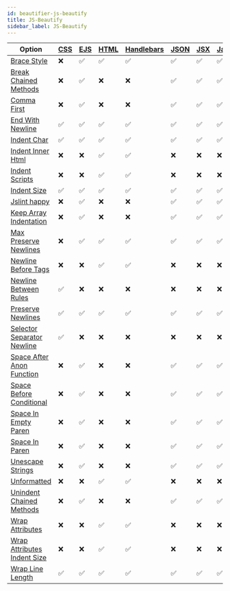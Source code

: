 ```yaml
---
id: beautifier-js-beautify
title: JS-Beautify
sidebar_label: JS-Beautify
---
```

| Option | [CSS](/docs/language-css.html) | [EJS](/docs/language-ejs.html) | [HTML](/docs/language-html.html) | [Handlebars](/docs/language-handlebars.html) | [JSON](/docs/language-json.html) | [JSX](/docs/language-jsx.html) | [JavaScript](/docs/language-javascript.html) | [Liquid](/docs/language-liquid.html) | [Mustache](/docs/language-mustache.html) | [XML](/docs/language-xml.html) |
| --- | --- | --- | --- | --- | --- | --- | --- | --- | --- | --- |
| [Brace Style](/docs/option-brace-style.html) | &#10060; | &#9989; | &#9989; | &#9989; | &#9989; | &#9989; | &#9989; | &#9989; | &#9989; | &#9989; |
| [Break Chained Methods](/docs/option-break-chained-methods.html) | &#10060; | &#9989; | &#10060; | &#10060; | &#9989; | &#9989; | &#9989; | &#10060; | &#10060; | &#10060; |
| [Comma First](/docs/option-comma-first.html) | &#10060; | &#9989; | &#10060; | &#10060; | &#9989; | &#9989; | &#9989; | &#10060; | &#10060; | &#10060; |
| [End With Newline](/docs/option-end-with-newline.html) | &#9989; | &#9989; | &#9989; | &#9989; | &#9989; | &#9989; | &#9989; | &#9989; | &#9989; | &#9989; |
| [Indent Char](/docs/option-indent-char.html) | &#9989; | &#9989; | &#9989; | &#9989; | &#9989; | &#9989; | &#9989; | &#9989; | &#9989; | &#9989; |
| [Indent Inner Html](/docs/option-indent-inner-html.html) | &#10060; | &#10060; | &#9989; | &#9989; | &#10060; | &#10060; | &#10060; | &#9989; | &#9989; | &#9989; |
| [Indent Scripts](/docs/option-indent-scripts.html) | &#10060; | &#10060; | &#9989; | &#9989; | &#10060; | &#10060; | &#10060; | &#9989; | &#9989; | &#9989; |
| [Indent Size](/docs/option-indent-size.html) | &#9989; | &#9989; | &#9989; | &#9989; | &#9989; | &#9989; | &#9989; | &#9989; | &#9989; | &#9989; |
| [Jslint happy](/docs/option-jslint-happy.html) | &#10060; | &#9989; | &#10060; | &#10060; | &#9989; | &#9989; | &#9989; | &#10060; | &#10060; | &#10060; |
| [Keep Array Indentation](/docs/option-keep-array-indentation.html) | &#10060; | &#9989; | &#10060; | &#10060; | &#9989; | &#9989; | &#9989; | &#10060; | &#10060; | &#10060; |
| [Max Preserve Newlines](/docs/option-max-preserve-newlines.html) | &#10060; | &#9989; | &#9989; | &#9989; | &#9989; | &#9989; | &#9989; | &#9989; | &#9989; | &#9989; |
| [Newline Before Tags](/docs/option-newline-before-tags.html) | &#10060; | &#10060; | &#9989; | &#9989; | &#10060; | &#10060; | &#10060; | &#9989; | &#9989; | &#9989; |
| [Newline Between Rules](/docs/option-newline-between-rules.html) | &#9989; | &#10060; | &#10060; | &#10060; | &#10060; | &#10060; | &#10060; | &#10060; | &#10060; | &#10060; |
| [Preserve Newlines](/docs/option-preserve-newlines.html) | &#9989; | &#9989; | &#9989; | &#9989; | &#9989; | &#9989; | &#9989; | &#9989; | &#9989; | &#9989; |
| [Selector Separator Newline](/docs/option-selector-separator-newline.html) | &#9989; | &#10060; | &#10060; | &#10060; | &#10060; | &#10060; | &#10060; | &#10060; | &#10060; | &#10060; |
| [Space After Anon Function](/docs/option-space-after-anon-function.html) | &#10060; | &#9989; | &#10060; | &#10060; | &#9989; | &#9989; | &#9989; | &#10060; | &#10060; | &#10060; |
| [Space Before Conditional](/docs/option-space-before-conditional.html) | &#10060; | &#9989; | &#10060; | &#10060; | &#9989; | &#9989; | &#9989; | &#10060; | &#10060; | &#10060; |
| [Space In Empty Paren](/docs/option-space-in-empty-paren.html) | &#10060; | &#9989; | &#10060; | &#10060; | &#9989; | &#9989; | &#9989; | &#10060; | &#10060; | &#10060; |
| [Space In Paren](/docs/option-space-in-paren.html) | &#10060; | &#9989; | &#10060; | &#10060; | &#9989; | &#9989; | &#9989; | &#10060; | &#10060; | &#10060; |
| [Unescape Strings](/docs/option-unescape-strings.html) | &#10060; | &#9989; | &#10060; | &#10060; | &#9989; | &#9989; | &#9989; | &#10060; | &#10060; | &#10060; |
| [Unformatted](/docs/option-unformatted.html) | &#10060; | &#10060; | &#9989; | &#9989; | &#10060; | &#10060; | &#10060; | &#9989; | &#9989; | &#9989; |
| [Unindent Chained Methods](/docs/option-unindent-chained-methods.html) | &#10060; | &#9989; | &#10060; | &#10060; | &#9989; | &#9989; | &#9989; | &#10060; | &#10060; | &#10060; |
| [Wrap Attributes](/docs/option-wrap-attributes.html) | &#10060; | &#10060; | &#9989; | &#9989; | &#10060; | &#10060; | &#10060; | &#9989; | &#9989; | &#9989; |
| [Wrap Attributes Indent Size](/docs/option-wrap-attributes-indent-size.html) | &#10060; | &#10060; | &#9989; | &#9989; | &#10060; | &#10060; | &#10060; | &#9989; | &#9989; | &#9989; |
| [Wrap Line Length](/docs/option-wrap-line-length.html) | &#9989; | &#9989; | &#9989; | &#9989; | &#9989; | &#9989; | &#9989; | &#9989; | &#9989; | &#9989; |